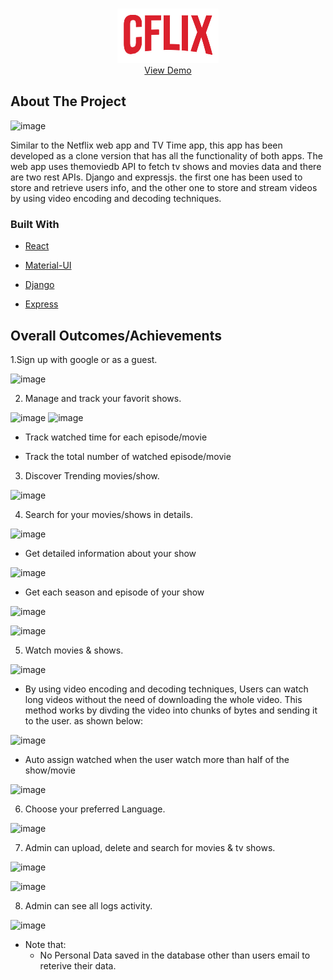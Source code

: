 <!-- PROJECT LOGO -->
<br />
<p align="center">
  <a href="https://github.com/othneildrew/Best-README-Template">
    <img src="CFlix-React/src/FlixComponents/Icons/CFlix.png" alt="CFlix Logo">
  </a>
  
  <br />
    <a href="https://CFlixapp.xyz">View Demo</a>

  <!-- ABOUT THE PROJECT -->
## About The Project
![image](https://user-images.githubusercontent.com/58237246/133517563-a9b021a4-651d-4e1b-8594-3fe6b4bdf854.png)


Similar to the Netflix web app and TV Time app, this app has been developed as a clone version that has all the functionality of both apps. The web app uses themoviedb API to fetch tv shows and movies data and there are two rest APIs. Django and expressjs. the first one has been used to store and retrieve users info, and the other one to store and stream videos by using video encoding and decoding techniques.
  
### Built With

* [React](https://ar.reactjs.org)
* [Material-UI](https://material-ui.com)
* [Django](https://www.djangoproject.com)
* [Express](https://expressjs.com)

    <!-- Outcomes -->
## Overall Outcomes/Achievements
  
1.Sign up with google or as a guest.
  
  ![image](https://user-images.githubusercontent.com/58237246/133524375-9e711a1b-090f-4425-8b5f-3c8926246f8a.png)

2. Manage and track your favorit shows.
  
  ![image](https://user-images.githubusercontent.com/58237246/133523971-410786c4-fff9-4fa1-ba10-874503503464.png)
  ![image](https://user-images.githubusercontent.com/58237246/133524191-b89f1555-5744-499d-a44f-72e64a022adf.png)

  * Track watched time for each episode/movie
  
  * Track the total number of watched episode/movie

3. Discover Trending movies/show.

![image](https://user-images.githubusercontent.com/58237246/133525368-8ceed984-bfa9-4061-bfb2-87c4f006d89d.png)

4. Search for your movies/shows in details.

![image](https://user-images.githubusercontent.com/58237246/133525456-695179e1-0915-4b89-af6e-b0d1c1055115.png)

  - Get detailed information about your show
  
![image](https://user-images.githubusercontent.com/58237246/133557031-ecccdef2-a1df-4192-b105-96fd02413381.png)

  - Get each season and episode of your show
  
![image](https://user-images.githubusercontent.com/58237246/133557130-487b5e16-21ff-416d-8464-c5817ede49eb.png)

![image](https://user-images.githubusercontent.com/58237246/133557154-b9ece50f-7dbc-4021-93c9-f27d9582a857.png)


5. Watch movies & shows.

![image](https://user-images.githubusercontent.com/58237246/133526249-9900aa23-050a-41ae-94f3-013d7095591a.png)


  - By using video encoding and decoding techniques, Users can watch long videos without the need of downloading the whole video. This method works by divding the video into chunks of bytes and sending it to the user. as shown below:
  
  ![image](https://user-images.githubusercontent.com/58237246/133526167-dc5104ab-fbd2-49cd-a443-1ac82c3479fd.png)
  
  - Auto assign watched when the user watch more than half of the show/movie
  
  ![image](https://user-images.githubusercontent.com/58237246/133526355-3080b76c-573a-410c-a2b9-83672e5c28cf.png)


6. Choose your preferred Language.

![image](https://user-images.githubusercontent.com/58237246/133526380-ff85e574-944d-457f-a7c9-bb356166a10e.png)


7. Admin can upload, delete and search for movies & tv shows.

![image](https://user-images.githubusercontent.com/58237246/133527164-a0f45718-a8ba-49de-81b3-267680de85df.png)
  
![image](https://user-images.githubusercontent.com/58237246/133558770-0fad0111-c8f2-44dd-8861-dca466981a7d.png)


8. Admin can see all logs activity.

![image](https://user-images.githubusercontent.com/58237246/133559858-5b4050ac-5765-4c8a-9f8d-e8d02061f90a.png)



- Note that: 
  - No Personal Data saved in the database other than users email to reterive their data.
